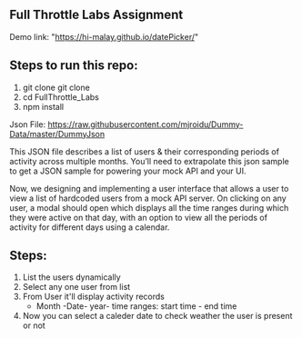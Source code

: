 ## Full Throttle Labs Assignment

Demo link: "https://hi-malay.github.io/datePicker/"


## Steps to run this repo:
1. git clone git clone 
2. cd FullThrottle_Labs
3. npm install

Json File: https://raw.githubusercontent.com/mjroidu/Dummy-Data/master/DummyJson

This JSON file describes a list of users & their corresponding periods of activity across
multiple months. You’ll need to extrapolate this json sample to get a JSON sample for
powering your mock API and your UI.

Now, we designing and implementing a user interface that allows a user to view a list of hardcoded
users from a mock API server. On clicking on any user, a modal should open which displays
all the time ranges during which they were active on that day, with an option to view all the
periods of activity for different days using a calendar.

## Steps:
1. List the users dynamically
2. Select any one user from list
3. From User it'll display activity records
    - Month -Date- year-  time ranges: start time - end time
4.  Now you can select a caleder date to check weather the user is present or not 

